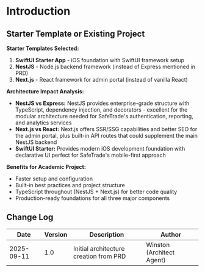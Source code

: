 # Introduction

## Starter Template or Existing Project

**Starter Templates Selected:**
1. **SwiftUI Starter App** - iOS foundation with SwiftUI framework setup
2. **NestJS** - Node.js backend framework (instead of Express mentioned in PRD)  
3. **Next.js** - React framework for admin portal (instead of vanilla React)

**Architecture Impact Analysis:**
- **NestJS vs Express:** NestJS provides enterprise-grade structure with TypeScript, dependency injection, and decorators - excellent for the modular architecture needed for SafeTrade's authentication, reporting, and analytics services
- **Next.js vs React:** Next.js offers SSR/SSG capabilities and better SEO for the admin portal, plus built-in API routes that could supplement the main NestJS backend
- **SwiftUI Starter:** Provides modern iOS development foundation with declarative UI perfect for SafeTrade's mobile-first approach

**Benefits for Academic Project:**
- Faster setup and configuration
- Built-in best practices and project structure
- TypeScript throughout (NestJS + Next.js) for better code quality
- Production-ready foundations for all three major components

## Change Log
| Date | Version | Description | Author |
|------|---------|-------------|---------|
| 2025-09-11 | 1.0 | Initial architecture creation from PRD | Winston (Architect Agent) |
